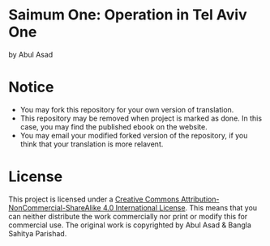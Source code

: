 # Saimum One: Operation in Tel Aviv One
by Abul Asad

# Notice
- You may fork this repository for your own version of translation.
- This repository may be removed when project is marked as done. In this case, you may find the published ebook on the website.
- You may email your modified forked version of the repository, if you think that your translation is more relavent.

# License
This project is licensed under a <a href="http://creativecommons.org/licenses/by-nc-sa/4.0/">Creative Commons Attribution-NonCommercial-ShareAlike 4.0 International License</a>. This means that you can neither distribute the work commercially nor print or modify this for commercial use.
The original work is copyrighted by Abul Asad & Bangla Sahitya Parishad.
